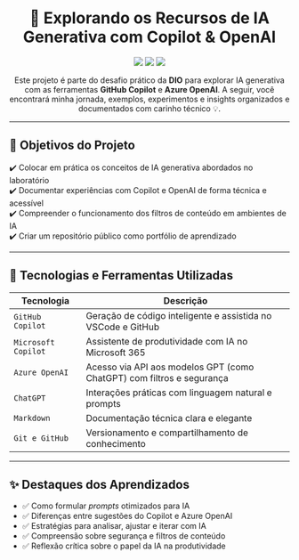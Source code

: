 

<h1 align="center">🤖 Explorando os Recursos de IA Generativa com Copilot & OpenAI</h1>

<p align="center">
  <img src="https://img.shields.io/badge/Desafio-DIO-%237159c1" />
  <img src="https://img.shields.io/badge/GitHub-Copilot-blue" />
  <img src="https://img.shields.io/badge/OpenAI-Azure-green" />
</p>

<p align="center">
  Este projeto é parte do desafio prático da <strong>DIO</strong> para explorar IA generativa com as ferramentas <strong>GitHub Copilot</strong> e <strong>Azure OpenAI</strong>. A seguir, você encontrará minha jornada, exemplos, experimentos e insights organizados e documentados com carinho técnico 💡.
</p>

---

## 🚀 Objetivos do Projeto

✔️ Colocar em prática os conceitos de IA generativa abordados no laboratório  
✔️ Documentar experiências com Copilot e OpenAI de forma técnica e acessível  
✔️ Compreender o funcionamento dos filtros de conteúdo em ambientes de IA  
✔️ Criar um repositório público como portfólio de aprendizado  

---

## 🧠 Tecnologias e Ferramentas Utilizadas

| Tecnologia              | Descrição                                                                 |
|-------------------------|---------------------------------------------------------------------------|
| `GitHub Copilot`        | Geração de código inteligente e assistida no VSCode e GitHub              |
| `Microsoft Copilot`     | Assistente de produtividade com IA no Microsoft 365                       |
| `Azure OpenAI`          | Acesso via API aos modelos GPT (como ChatGPT) com filtros e segurança     |
| `ChatGPT`               | Interações práticas com linguagem natural e prompts                      |
| `Markdown`              | Documentação técnica clara e elegante                                     |
| `Git e GitHub`          | Versionamento e compartilhamento de conhecimento   

---

## ✨ Destaques dos Aprendizados

- ✅ Como formular *prompts* otimizados para IA  
- ✅ Diferenças entre sugestões do Copilot e Azure OpenAI  
- ✅ Estratégias para analisar, ajustar e iterar com IA  
- ✅ Compreensão sobre segurança e filtros de conteúdo  
- ✅ Reflexão crítica sobre o papel da IA na produtividade




 
